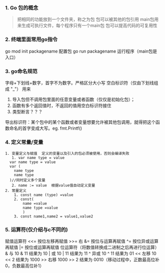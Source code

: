 ### 1. Go 包的概念
> 把相同的功能放到一个文件夹，称之为包
> 包可以被其他的包引用
> main包用来生成可执行文件，每个程序只有一个main包
> 包可以提高代码的可复用性

### 2. 终端里面常用go指令
   go mod init packagename  配置包
   go run packagename       运行程序（main包是入口）

### 3. go命名规范
   字母+下划线+数字，首字不为数字。严格区分大小写
   空白标识符（仅由下划线组成  "_"） 用来  
   1. 导入包但不调用包里面的任意变量或者函数（仅仅是初始化包）；
   2. 函数有多个返回值时，不返回的值用空白标识符接住
   3. 类型断言？？？

   导出标识符：某个包中的某个函数或者变量想要允许被其他包调用，就得把这个函数命名的首字变成大写。eg. fmt.Printf()

### 4. 定义常量/变量 
    1. 变量定义与赋值  定义的变量以及引入的包必须被使用，否则会编译失败
       1. var name type = value
      var name type = value   
      var (
        name type
        name type
      )//同时定义多个变量
       2. name := value  根据value值自动定义变量
    2. 常量定义 
        1. const name (type) =value
        2. const(
            name =value
            name type =value
            )
        3. const name1,name2 = value1,value2

### 5. 运算符(仅介绍与c不同的)
赋值运算符  <<= 按位左移再赋值
           >>=     右
           &=  按位与运算再赋值
           ^=  按位异或运算再赋值
           |=  按位或运算再赋值
位运算符（将数值转换成二进制之后再进行位运算）  
         &  与    10 & 11 结果为 10
         |  或    10 | 11 结果为 11
         ^  异或  10 ^ 11 结果为 01
         << 左移  10 << 2 结果为 1000
         >> 右移  1000 >> 2 结果为 0010（移动过程中，正数最高位补0，负数最高位补1）

